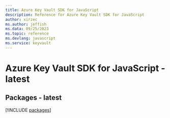 ```yaml
---
title: Azure Key Vault SDK for JavaScript
description: Reference for Azure Key Vault SDK for JavaScript
author: xirzec
ms.author: jeffish
ms.data: 09/25/2023
ms.topic: reference
ms.devlang: javascript
ms.service: keyvault
---
```

# Azure Key Vault SDK for JavaScript - latest
## Packages - latest
[!INCLUDE [packages](key-vault-index.md)]